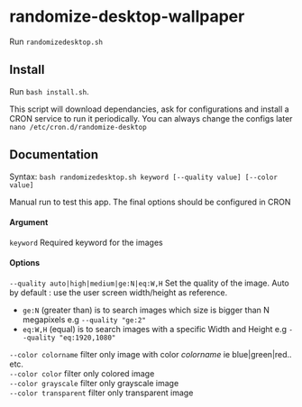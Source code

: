 # randomize-desktop-wallpaper
Run `randomizedesktop.sh`

## Install
Run `bash install.sh`. 

This script will download dependancies, ask for configurations and install a CRON service to run it periodically. You can always change the configs later `nano /etc/cron.d/randomize-desktop`

## Documentation
Syntax: `bash randomizedesktop.sh keyword [--quality value] [--color value]`

Manual run to test this app. The final options should be configured in CRON


#### Argument
`keyword` Required keyword for the images

#### Options
`--quality auto|high|medium|ge:N|eq:W,H` Set the quality of the image. Auto by default : use the user screen width/height as reference.  
* `ge:N` (greater than) is to search images which size is bigger than N megapixels e.g `--quality "ge:2"`
* `eq:W,H` (equal) is to search images with a specific Width and Height e.g `--quality "eq:1920,1080"`

`--color colorname` filter only image with color *colorname* ie blue|green|red.. etc.  
`--color color` filter only colored image  
`--color grayscale` filter only grayscale image  
`--color transparent` filter only transparent image